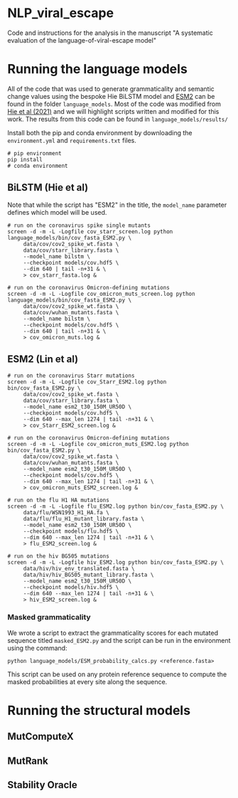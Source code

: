 # NLP_viral_escape
Code and instructions for the analysis in the manuscript "A systematic evaluation of the language-of-viral-escape model"

# Running the language models
All of the code that was used to generate grammaticality and semantic change values using the bespoke Hie BiLSTM model and [ESM2](https://github.com/facebookresearch/esm) can be found in the folder `language_models`. Most of the code was modified from [Hie et al (2021)](https://doi.org/10.1126/science.abd7331) and we will highlight scripts written and modified for this work. The results from this code can be found in `language_models/results/`

Install both the pip and conda environment by downloading the `environment.yml` and `requirements.txt` files.
```
# pip environment
pip install
# conda environment
```

## BiLSTM (Hie et al)

Note that while the script has "ESM2" in the title, the `model_name` parameter defines which model will be used. 
```
# run on the coronavirus spike single mutants
screen -d -m -L -Logfile cov_starr_screen.log python language_models/bin/cov_fasta_ESM2.py \
     data/cov/cov2_spike_wt.fasta \
     data/cov/starr_library.fasta \
     --model_name bilstm \
     --checkpoint models/cov.hdf5 \
     --dim 640 | tail -n+31 & \
     > cov_starr_fasta.log &

# run on the coronavirus Omicron-defining mutations
screen -d -m -L -Logfile cov_omicron_muts_screen.log python language_models/bin/cov_fasta_ESM2.py \
     data/cov/cov2_spike_wt.fasta \
     data/cov/wuhan_mutants.fasta \
     --model_name bilstm \
     --checkpoint models/cov.hdf5 \
     --dim 640 | tail -n+31 & \
     > cov_omicron_muts.log &
```

## ESM2 (Lin et al)

```
# run on the coronavirus Starr mutations
screen -d -m -L -Logfile cov_Starr_ESM2.log python bin/cov_fasta_ESM2.py \
     data/cov/cov2_spike_wt.fasta \
     data/cov/starr_library.fasta \
     --model_name esm2_t30_150M_UR50D \
     --checkpoint models/cov.hdf5 \
     --dim 640 --max_len 1274 | tail -n+31 & \
     > cov_Starr_ESM2_screen.log &

# run on the coronavirus Omicron-defining mutations
screen -d -m -L -Logfile cov_omicron_muts_ESM2.log python bin/cov_fasta_ESM2.py \
     data/cov/cov2_spike_wt.fasta \
     data/cov/wuhan_mutants.fasta \
     --model_name esm2_t30_150M_UR50D \
     --checkpoint models/cov.hdf5 \
     --dim 640 --max_len 1274 | tail -n+31 & \
     > cov_omicron_muts_ESM2_screen.log &

# run on the flu H1 HA mutations
screen -d -m -L -Logfile flu_ESM2.log python bin/cov_fasta_ESM2.py \
     data/flu/WSN1993_H1_HA.fa \
     data/flu/flu_H1_mutant_library.fasta \
     --model_name esm2_t30_150M_UR50D \
     --checkpoint models/flu.hdf5 \
     --dim 640 --max_len 1274 | tail -n+31 & \
     > flu_ESM2_screen.log &

# run on the hiv BG505 mutations
screen -d -m -L -Logfile hiv_ESM2.log python bin/cov_fasta_ESM2.py \
     data/hiv/hiv_env_translated.fasta \
     data/hiv/hiv_BG505_mutant_library.fasta \
     --model_name esm2_t30_150M_UR50D \
     --checkpoint models/hiv.hdf5 \
     --dim 640 --max_len 1274 | tail -n+31 & \
     > hiv_ESM2_screen.log &
```

### Masked grammaticality
We wrote a script to extract the grammaticality scores for each mutated sequence titled `masked_ESM2.py` and the script can be run in the environment using the command:
```
python language_models/ESM_probability_calcs.py <reference.fasta>
```
This script can be used on any protein reference sequence to compute the masked probabilities at every site along the sequence.

# Running the structural models

## MutComputeX

## MutRank

## Stability Oracle
